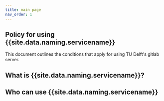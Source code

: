 ```yaml
---
title: main page
nav_order: 1
---
```

## Policy for using {{site.data.naming.servicename}}

This document outlines the conditions that apply for using TU Delft's gitlab server.

## What is {{site.data.naming.servicename}}?

## Who can use {{site.data.naming.servicename}}  